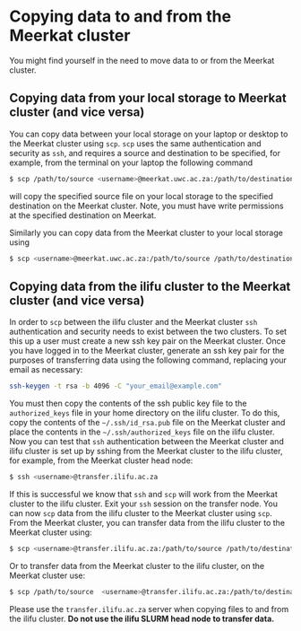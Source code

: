 # Copying data to and from the Meerkat cluster

You might find yourself in the need to move data to or from the Meerkat cluster.

## Copying data from your local storage to Meerkat cluster (and vice versa)

You can copy data between your local storage on your laptop or desktop to the Meerkat cluster using `scp`. `scp` uses the same authentication and security as `ssh`, and requires a source and destination to be specified, for example, from the terminal on your laptop the following command

```bash
$ scp /path/to/source <username>@meerkat.uwc.ac.za:/path/to/destination
```
will copy the specified source file on your local storage to the specified destination on the Meerkat cluster. Note, you must have write permissions at the specified destination on Meerkat.

Similarly you can copy data from the Meerkat cluster to your local storage using

```bash
$ scp <username>@meerkat.uwc.ac.za:/path/to/source /path/to/destination
```

## Copying data from the ilifu cluster to the Meerkat cluster (and vice versa)

In order to `scp` between the ilifu cluster and the Meerkat cluster `ssh` authentication and security needs to exist between the two clusters. To set this up a user must create a new ssh key pair on the Meerkat cluster. Once you have logged in to the Meerkat cluster, generate an ssh key pair for the purposes of transferring data using the following command, replacing your email as necessary:

```bash
ssh-keygen -t rsa -b 4096 -C "your_email@example.com"
```

You must then copy the contents of the ssh public key file to the `authorized_keys` file in your home directory on the ilifu cluster. To do this, copy the contents of the `~/.ssh/id_rsa.pub` file on the Meerkat cluster and place the contents in the `~/.ssh/authorized_keys` file on the ilifu cluster. Now you can test that `ssh` authentication between the Meerkat cluster and ilifu cluster is set up by sshing from the Meerkat cluster to the ilifu cluster, for example, from the Meerkat cluster head node:

```bash
$ ssh <username>@transfer.ilifu.ac.za
```

If this is successful we know that `ssh` and `scp` will work from the Meerkat cluster to the ilifu cluster. Exit your `ssh` session on the transfer node. You can now `scp` data from the ilifu cluster to the Meerkat cluster using `scp`. From the Meerkat cluster, you can transfer data from the ilifu cluster to the Meerkat cluster using:

```bash
$ scp <username>@transfer.ilifu.ac.za:/path/to/source /path/to/destination 
``` 

Or to transfer data from the Meerkat cluster to the ilifu cluster, on the Meerkat cluster use:

```bash
$ scp /path/to/source  <username>@transfer.ilifu.ac.za:/path/to/destination
```

Please use the `transfer.ilifu.ac.za` server when copying files to and from the ilifu cluster. **Do not use the ilifu SLURM head node to transfer data.**
